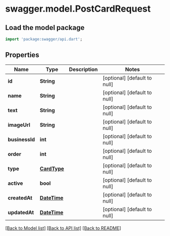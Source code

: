 # swagger.model.PostCardRequest

## Load the model package
```dart
import 'package:swagger/api.dart';
```

## Properties
Name | Type | Description | Notes
------------ | ------------- | ------------- | -------------
**id** | **String** |  | [optional] [default to null]
**name** | **String** |  | [optional] [default to null]
**text** | **String** |  | [optional] [default to null]
**imageUrl** | **String** |  | [optional] [default to null]
**businessId** | **int** |  | [optional] [default to null]
**order** | **int** |  | [optional] [default to null]
**type** | [**CardType**](CardType.md) |  | [optional] [default to null]
**active** | **bool** |  | [optional] [default to null]
**createdAt** | [**DateTime**](DateTime.md) |  | [optional] [default to null]
**updatedAt** | [**DateTime**](DateTime.md) |  | [optional] [default to null]

[[Back to Model list]](../README.md#documentation-for-models) [[Back to API list]](../README.md#documentation-for-api-endpoints) [[Back to README]](../README.md)

